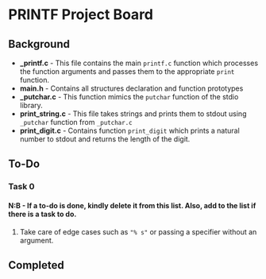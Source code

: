 # PRINTF Project Board
## Background

 - **_printf.c** - This file contains the main `printf.c` function which processes the function arguments and passes them to the appropriate `print` function.
 - **main.h** - Contains all structures declaration and function prototypes
 - **_putchar.c** - This function mimics the `putchar` function of the stdio library.
 - **print_string.c** - This file takes strings and prints them to stdout using `_putchar` function from `_putchar.c`
 - **print_digit.c** - Contains function `print_digit` which prints a natural number to stdout and returns the length of the digit.

## To-Do
### Task 0
#### N:B - If a to-do is done, kindly delete it from this list. Also, add to the list if there is a task to do.

 1. Take care of edge cases such as `"% s"`  or passing a specifier without an argument.

## Completed
